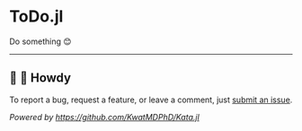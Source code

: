 # ToDo.jl

Do something :blush:

---

## :wave: :cowboy_hat_face: Howdy

To report a bug, request a feature, or leave a comment, just [submit an issue](https://github.com/KwatMDPhD/ToDo.jl/issues/new/choose).

_Powered by https://github.com/KwatMDPhD/Kata.jl_
